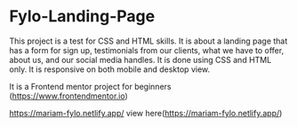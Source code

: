 # Fylo-Landing-Page

This project is a test for CSS and HTML skills. 
It is about a landing page that has a form for sign up, testimonials from our clients, what we have to offer, about us, and our social media handles.
It is done using CSS and HTML only.
It is responsive on both mobile and desktop view.

It is a Frontend mentor project for beginners 
(https://www.frontendmentor.io)


https://mariam-fylo.netlify.app/
view here(https://mariam-fylo.netlify.app/)
